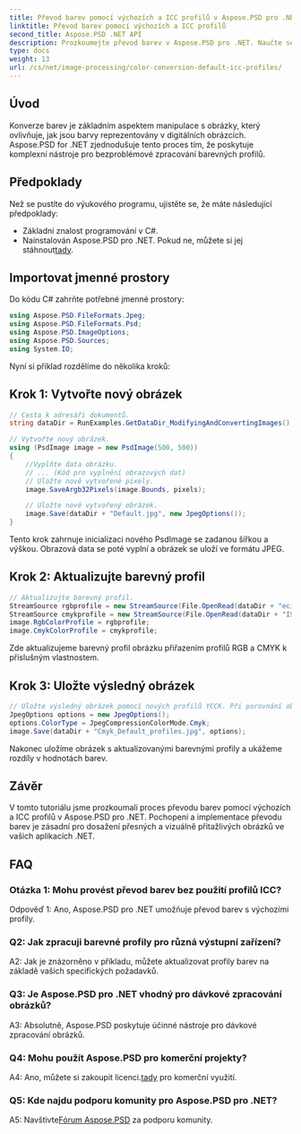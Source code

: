 ```yaml
---
title: Převod barev pomocí výchozích a ICC profilů v Aspose.PSD pro .NET
linktitle: Převod barev pomocí výchozích a ICC profilů
second_title: Aspose.PSD .NET API
description: Prozkoumejte převod barev v Aspose.PSD pro .NET. Naučte se aktualizovat barevné profily a zajistit tak živé a přesné vizuály.
type: docs
weight: 13
url: /cs/net/image-processing/color-conversion-default-icc-profiles/
---
```

## Úvod

Konverze barev je základním aspektem manipulace s obrázky, který ovlivňuje, jak jsou barvy reprezentovány v digitálních obrázcích. Aspose.PSD for .NET zjednodušuje tento proces tím, že poskytuje komplexní nástroje pro bezproblémové zpracování barevných profilů.

## Předpoklady

Než se pustíte do výukového programu, ujistěte se, že máte následující předpoklady:

- Základní znalost programování v C#.
-  Nainstalován Aspose.PSD pro .NET. Pokud ne, můžete si jej stáhnout[tady](https://releases.aspose.com/psd/net/).

## Importovat jmenné prostory

Do kódu C# zahrňte potřebné jmenné prostory:

```csharp
using Aspose.PSD.FileFormats.Jpeg;
using Aspose.PSD.FileFormats.Psd;
using Aspose.PSD.ImageOptions;
using Aspose.PSD.Sources;
using System.IO;
```

Nyní si příklad rozdělíme do několika kroků:

## Krok 1: Vytvořte nový obrázek

```csharp
// Cesta k adresáři dokumentů.
string dataDir = RunExamples.GetDataDir_ModifyingAndConvertingImages();

// Vytvořte nový obrázek.
using (PsdImage image = new PsdImage(500, 500))
{
    //Vyplňte data obrázku.
    // ... (Kód pro vyplnění obrazových dat)
    // Uložte nově vytvořené pixely.
    image.SaveArgb32Pixels(image.Bounds, pixels);

    // Uložte nově vytvořený obrázek.
    image.Save(dataDir + "Default.jpg", new JpegOptions());
}
```

Tento krok zahrnuje inicializaci nového PsdImage se zadanou šířkou a výškou. Obrazová data se poté vyplní a obrázek se uloží ve formátu JPEG.

## Krok 2: Aktualizujte barevný profil

```csharp
// Aktualizujte barevný profil.
StreamSource rgbprofile = new StreamSource(File.OpenRead(dataDir + "eciRGB_v2.icc"));
StreamSource cmykprofile = new StreamSource(File.OpenRead(dataDir + "ISOcoated_v2_FullGamut4.icc"));
image.RgbColorProfile = rgbprofile;
image.CmykColorProfile = cmykprofile;
```

Zde aktualizujeme barevný profil obrázku přiřazením profilů RGB a CMYK k příslušným vlastnostem.

## Krok 3: Uložte výsledný obrázek

```csharp
// Uložte výsledný obrázek pomocí nových profilů YCCK. Při porovnání obrázků si všimnete rozdílů v hodnotách barev.
JpegOptions options = new JpegOptions();
options.ColorType = JpegCompressionColorMode.Cmyk;
image.Save(dataDir + "Cmyk_Default_profiles.jpg", options);
```

Nakonec uložíme obrázek s aktualizovanými barevnými profily a ukážeme rozdíly v hodnotách barev.

## Závěr

V tomto tutoriálu jsme prozkoumali proces převodu barev pomocí výchozích a ICC profilů v Aspose.PSD pro .NET. Pochopení a implementace převodu barev je zásadní pro dosažení přesných a vizuálně přitažlivých obrázků ve vašich aplikacích .NET.

## FAQ

### Otázka 1: Mohu provést převod barev bez použití profilů ICC?

Odpověď 1: Ano, Aspose.PSD pro .NET umožňuje převod barev s výchozími profily.

### Q2: Jak zpracuji barevné profily pro různá výstupní zařízení?

A2: Jak je znázorněno v příkladu, můžete aktualizovat profily barev na základě vašich specifických požadavků.

### Q3: Je Aspose.PSD pro .NET vhodný pro dávkové zpracování obrázků?

A3: Absolutně, Aspose.PSD poskytuje účinné nástroje pro dávkové zpracování obrázků.

### Q4: Mohu použít Aspose.PSD pro komerční projekty?

 A4: Ano, můžete si zakoupit licenci.[tady](https://purchase.aspose.com/buy) pro komerční využití.

### Q5: Kde najdu podporu komunity pro Aspose.PSD pro .NET?

 A5: Navštivte[Fórum Aspose.PSD](https://forum.aspose.com/c/psd/34) za podporu komunity.